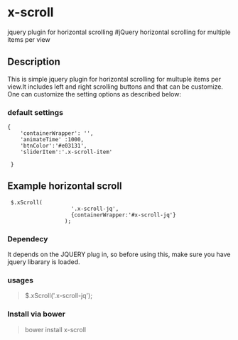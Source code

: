 # x-scroll
jquery plugin for horizontal scrolling
#jQuery horizontal scrolling for multiple items per view

## Description 

This is simple jquery plugin for horizontal scrolling for multuple items per view.It includes left and right scrolling buttons and that can be customize. One can customize the setting options as described below:

### default settings

    {
        'containerWrapper': '',
        'animateTime' :1000,
        'btnColor':'#e03131',
        'sliderItem':'.x-scroll-item'
   
     }
  		
## Example horizontal scroll
	 $.xScroll(
	                    '.x-scroll-jq',
	                    {containerWrapper:'#x-scroll-jq'}
	                  );


### Dependecy
It depends on the JQUERY plug in, so before using this, make sure you have jquery libarary is loaded. 

### usages
> $.xScroll('.x-scroll-jq');

### Install via bower
> bower install x-scroll 
